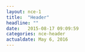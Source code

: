 ```yaml
---
layout: nce-1
title:  "Header"
headline: ""
date:   2015-08-17 09:09:59
categories: nce-header
actualdate: May 6, 2016
---
```

